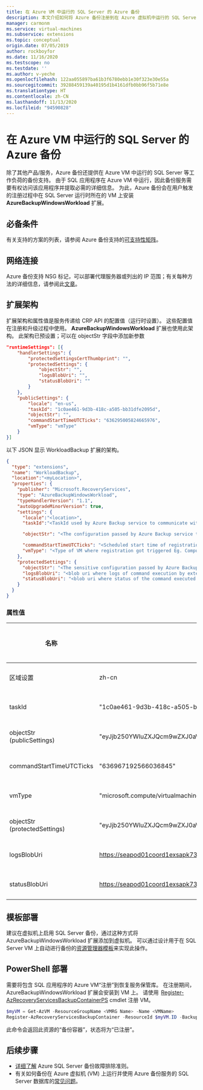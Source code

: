 ```yaml
---
title: 在 Azure VM 中运行的 SQL Server 的 Azure 备份
description: 本文介绍如何将 Azure 备份注册到在 Azure 虚拟机中运行的 SQL Server。
manager: carmonm
ms.service: virtual-machines
ms.subservice: extensions
ms.topic: conceptual
origin.date: 07/05/2019
author: rockboyfor
ms.date: 11/16/2020
ms.testscope: no
ms.testdate: ''
ms.author: v-yeche
ms.openlocfilehash: 122aa055897ba61b3f6780ebb1e30f323e30e55a
ms.sourcegitcommit: 39288459139a40195d1b4161dfb0bb96f5b71e8e
ms.translationtype: HT
ms.contentlocale: zh-CN
ms.lasthandoff: 11/13/2020
ms.locfileid: "94590828"
---
```

<!--Verify successfully-->
# <a name="azure-backup-for-sql-server-running-in-azure-vm"></a>在 Azure VM 中运行的 SQL Server 的 Azure 备份

除了其他产品/服务，Azure 备份还提供在 Azure VM 中运行的 SQL Server 等工作负荷的备份支持。 由于 SQL 应用程序在 Azure VM 中运行，因此备份服务需要有权访问该应用程序并提取必需的详细信息。
为此，Azure 备份会在用户触发的注册过程中在 SQL Server 运行时所在的 VM 上安装 **AzureBackupWindowsWorkload** 扩展。

## <a name="prerequisites"></a>必备条件

有关支持的方案的列表，请参阅 Azure 备份支持的[可支持性矩阵](../../backup/sql-support-matrix.md#scenario-support)。

## <a name="network-connectivity"></a>网络连接

Azure 备份支持 NSG 标记，可以部署代理服务器或列出的 IP 范围；有关每种方法的详细信息，请参阅此[文章](../../backup/backup-sql-server-database-azure-vms.md#establish-network-connectivity)。

## <a name="extension-schema"></a>扩展架构

扩展架构和属性值是服务传递给 CRP API 的配置值（运行时设置）。 这些配置值在注册和升级过程中使用。 **AzureBackupWindowsWorkload** 扩展也使用此架构。 此架构已预设置；可以在 objectStr 字段中添加新参数

```json
"runtimeSettings": [{
    "handlerSettings": {
        "protectedSettingsCertThumbprint": "",
        "protectedSettings": {
            "objectStr": "",
            "logsBlobUri": "",
            "statusBlobUri": ""
        }
    },
    "publicSettings": {
        "locale": "en-us",
        "taskId": "1c0ae461-9d3b-418c-a505-bb31dfe2095d",
        "objectStr": "",
        "commandStartTimeUTCTicks": "636295005824665976",
        "vmType": "vmType"
    }
}]
```

以下 JSON 显示 WorkloadBackup 扩展的架构。  

```json
{
  "type": "extensions",
  "name": "WorkloadBackup",
  "location":"<myLocation>",
  "properties": {
    "publisher": "Microsoft.RecoveryServices",
    "type": "AzureBackupWindowsWorkload",
    "typeHandlerVersion": "1.1",
    "autoUpgradeMinorVersion": true,
    "settings": {
      "locale":"<location>",
      "taskId":"<TaskId used by Azure Backup service to communicate with extension>",

      "objectStr": "<The configuration passed by Azure Backup service to extension>",

      "commandStartTimeUTCTicks": "<Scheduled start time of registration or upgrade task>",
      "vmType": "<Type of VM where registration got triggered Eg. Compute or ClassicCompute>"
    },
    "protectedSettings": {
      "objectStr": "<The sensitive configuration passed by Azure Backup service to extension>",
      "logsBlobUri": "<blob uri where logs of command execution by extension are written to>",
      "statusBlobUri": "<blob uri where status of the command executed by extension is written>"
    }
  }
}
```

### <a name="property-values"></a>属性值

名称 | 值/示例 | 数据类型
 --- | --- | ---
区域设置 | zh-cn  |  字符串
taskId | "1c0ae461-9d3b-418c-a505-bb31dfe2095d"  | 字符串
objectStr <br/> (publicSettings)  | "eyJjb250YWluZXJQcm9wZXJ0aWVzIjp7IkNvbnRhaW5lcklEIjoiMzVjMjQxYTItOGRjNy00ZGE5LWI4NTMtMjdjYTJhNDZlM2ZkIiwiSWRNZ210Q29udGFpbmVySWQiOjM0NTY3ODg5LCJSZXNvdXJjZUlkIjoiMDU5NWIwOGEtYzI4Zi00ZmFlLWE5ODItOTkwOWMyMGVjNjVhIiwiU3Vic2NyaXB0aW9uSWQiOiJkNGEzOTliNy1iYjAyLTQ2MWMtODdmYS1jNTM5ODI3ZTgzNTQiLCJVbmlxdWVDb250YWluZXJOYW1lIjoiODM4MDZjODUtNTQ4OS00NmNhLWEyZTctNWMzNzNhYjg3OTcyIn0sInN0YW1wTGlzdCI6W3siU2VydmljZU5hbWUiOjUsIlNlcnZpY2VTdGFtcFVybCI6Imh0dHA6XC9cL015V0xGYWJTdmMuY29tIn1dfQ==" | 字符串
commandStartTimeUTCTicks | "636967192566036845"  | 字符串
vmType  | "microsoft.compute/virtualmachines"  | 字符串
objectStr <br/> (protectedSettings) | "eyJjb250YWluZXJQcm9wZXJ0aWVzIjp7IkNvbnRhaW5lcklEIjoiMzVjMjQxYTItOGRjNy00ZGE5LWI4NTMtMjdjYTJhNDZlM2ZkIiwiSWRNZ210Q29udGFpbmVySWQiOjM0NTY3ODg5LCJSZXNvdXJjZUlkIjoiMDU5NWIwOGEtYzI4Zi00ZmFlLWE5ODItOTkwOWMyMGVjNjVhIiwiU3Vic2NyaXB0aW9uSWQiOiJkNGEzOTliNy1iYjAyLTQ2MWMtODdmYS1jNTM5ODI3ZTgzNTQiLCJVbmlxdWVDb250YWluZXJOYW1lIjoiODM4MDZjODUtNTQ4OS00NmNhLWEyZTctNWMzNzNhYjg3OTcyIn0sInN0YW1wTGlzdCI6W3siU2VydmljZU5hbWUiOjUsIlNlcnZpY2VTdGFtcFVybCI6Imh0dHA6XC9cL015V0xGYWJTdmMuY29tIn1dfQ==" | 字符串
logsBlobUri | <https://seapod01coord1exsapk732.blob.core.chinacloudapi.cn/bcdrextensionlogs-d45d8a1c-281e-4bc8-9d30-3b25176f68ea/sopattna-vmubuntu1404ltsc.v2.Logs.txt?sv=2014-02-14&sr=b&sig=DbwYhwfeAC5YJzISgxoKk%2FEWQq2AO1vS1E0rDW%2FlsBw%3D&st=2017-11-09T14%3A33%3A29Z&se=2017-11-09T17%3A38%3A29Z&sp=rw> | 字符串
statusBlobUri | <https://seapod01coord1exsapk732.blob.core.chinacloudapi.cn/bcdrextensionlogs-d45d8a1c-281e-4bc8-9d30-3b25176f68ea/sopattna-vmubuntu1404ltsc.v2.Status.txt?sv=2014-02-14&sr=b&sig=96RZBpTKCjmV7QFeXm5IduB%2FILktwGbLwbWg6Ih96Ao%3D&st=2017-11-09T14%3A33%3A29Z&se=2017-11-09T17%3A38%3A29Z&sp=rw> | 字符串

## <a name="template-deployment"></a>模板部署

建议在虚拟机上启用 SQL Server 备份，通过这种方式将 AzureBackupWindowsWorkload 扩展添加到虚拟机。 可以通过设计用于在 SQL Server VM 上自动进行备份的[资源管理器模板](https://github.com/Azure/azure-quickstart-templates/tree/master/101-recovery-services-vm-workload-backup)来实现此操作。

## <a name="powershell-deployment"></a>PowerShell 部署

需要将包含 SQL 应用程序的 Azure VM“注册”到恢复服务保管库。 在注册期间，AzureBackupWindowsWorkload 扩展会安装到 VM 上。 请使用  [Register-AzRecoveryServicesBackupContainerPS](https://docs.microsoft.com/powershell/module/az.recoveryservices/register-azrecoveryservicesbackupcontainer?view=azps-1.5.0) cmdlet 注册 VM。

```powershell
$myVM = Get-AzVM -ResourceGroupName <VMRG Name> -Name <VMName>
Register-AzRecoveryServicesBackupContainer -ResourceId $myVM.ID -BackupManagementType AzureWorkload -WorkloadType MSSQL -VaultId $targetVault.ID -Force
```

此命令会返回此资源的“备份容器”，状态将为“已注册”。  

## <a name="next-steps"></a>后续步骤

- [详细了解](../../backup/backup-sql-server-azure-troubleshoot.md) Azure SQL Server 备份故障排除准则。
- 有关如何备份在 Azure 虚拟机 (VM) 上运行并使用 Azure 备份服务的 SQL Server 数据库的[常见问题](../../backup/faq-backup-sql-server.md)。

<!-- Update_Description: update meta properties, wording update, update link -->